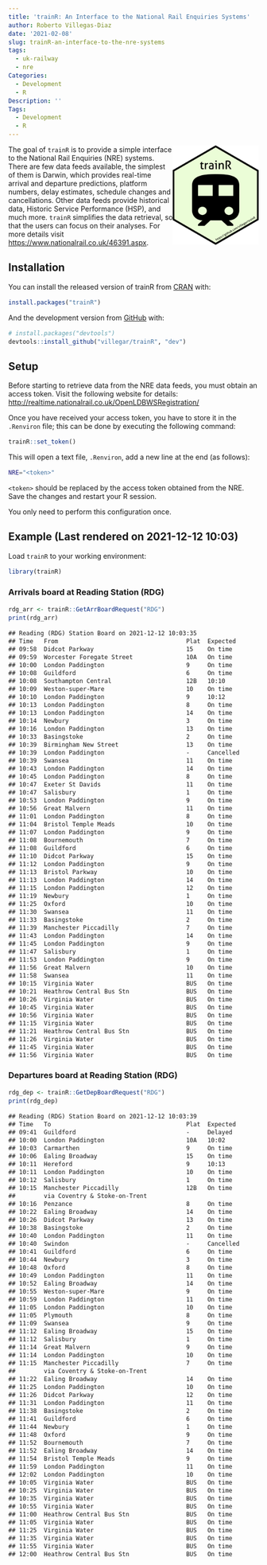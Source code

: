 ```yaml
---
title: 'trainR: An Interface to the National Rail Enquiries Systems'
author: Roberto Villegas-Diaz
date: '2021-02-08'
slug: trainR-an-interface-to-the-nre-systems
tags:
  - uk-railway
  - nre
Categories:
  - Development
  - R
Description: ''
Tags:
  - Development
  - R
---
```


<img src="https://raw.githubusercontent.com/villegar/trainR/main/inst/images/logo.png" alt="logo" align="right" height=200px/>

The goal of `trainR` is to provide a simple interface to the 
National Rail Enquiries (NRE) systems. There are few data feeds 
available, the simplest of them is Darwin, which provides real-time 
arrival and departure predictions, platform numbers, delay estimates, 
schedule changes and cancellations. Other data feeds provide historical 
data, Historic Service Performance (HSP), and much more. `trainR` 
simplifies the data retrieval, so that the users can focus on their 
analyses. For more details visit 
https://www.nationalrail.co.uk/46391.aspx.

## Installation

You can install the released version of trainR from [CRAN](https://CRAN.R-project.org) with:

``` r
install.packages("trainR")
```

And the development version from [GitHub](https://github.com/) with:

``` r
# install.packages("devtools")
devtools::install_github("villegar/trainR", "dev")
```

## Setup
Before starting to retrieve data from the NRE data feeds, you must obtain an access token. 
Visit the following website for details: http://realtime.nationalrail.co.uk/OpenLDBWSRegistration/

Once you have received your access token, you have to store it in the `.Renviron` file; this can be 
done by executing the following command:


```r
trainR::set_token()
```

This will open a text file, `.Renviron`, add a new line at the end (as follows):

```bash
NRE="<token>"
```

`<token>` should be replaced by the access token obtained from the NRE. Save the changes and restart 
your R session.

You only need to perform this configuration once.

## Example (Last rendered on 2021-12-12 10:03)

Load `trainR` to your working environment:

```r
library(trainR)
```

### Arrivals board at Reading Station (RDG)


```r
rdg_arr <- trainR::GetArrBoardRequest("RDG")
print(rdg_arr)
```

```
## Reading (RDG) Station Board on 2021-12-12 10:03:35
## Time   From                                    Plat  Expected
## 09:58  Didcot Parkway                          15    On time
## 09:59  Worcester Foregate Street               10A   On time
## 10:00  London Paddington                       9     On time
## 10:08  Guildford                               6     On time
## 10:08  Southampton Central                     12B   10:10
## 10:09  Weston-super-Mare                       10    On time
## 10:10  London Paddington                       9     10:12
## 10:13  London Paddington                       8     On time
## 10:13  London Paddington                       14    On time
## 10:14  Newbury                                 3     On time
## 10:16  London Paddington                       13    On time
## 10:33  Basingstoke                             2     On time
## 10:39  Birmingham New Street                   13    On time
## 10:39  London Paddington                       -     Cancelled
## 10:39  Swansea                                 11    On time
## 10:43  London Paddington                       14    On time
## 10:45  London Paddington                       8     On time
## 10:47  Exeter St Davids                        11    On time
## 10:47  Salisbury                               1     On time
## 10:53  London Paddington                       9     On time
## 10:56  Great Malvern                           11    On time
## 11:01  London Paddington                       8     On time
## 11:04  Bristol Temple Meads                    10    On time
## 11:07  London Paddington                       9     On time
## 11:08  Bournemouth                             7     On time
## 11:08  Guildford                               6     On time
## 11:10  Didcot Parkway                          15    On time
## 11:12  London Paddington                       9     On time
## 11:13  Bristol Parkway                         10    On time
## 11:13  London Paddington                       14    On time
## 11:15  London Paddington                       12    On time
## 11:19  Newbury                                 1     On time
## 11:25  Oxford                                  10    On time
## 11:30  Swansea                                 11    On time
## 11:33  Basingstoke                             2     On time
## 11:39  Manchester Piccadilly                   7     On time
## 11:43  London Paddington                       14    On time
## 11:45  London Paddington                       9     On time
## 11:47  Salisbury                               1     On time
## 11:53  London Paddington                       9     On time
## 11:56  Great Malvern                           10    On time
## 11:58  Swansea                                 11    On time
## 10:15  Virginia Water                          BUS   On time
## 10:21  Heathrow Central Bus Stn                BUS   On time
## 10:26  Virginia Water                          BUS   On time
## 10:45  Virginia Water                          BUS   On time
## 10:56  Virginia Water                          BUS   On time
## 11:15  Virginia Water                          BUS   On time
## 11:21  Heathrow Central Bus Stn                BUS   On time
## 11:26  Virginia Water                          BUS   On time
## 11:45  Virginia Water                          BUS   On time
## 11:56  Virginia Water                          BUS   On time
```

### Departures board at Reading Station (RDG)


```r
rdg_dep <- trainR::GetDepBoardRequest("RDG")
print(rdg_dep)
```

```
## Reading (RDG) Station Board on 2021-12-12 10:03:39
## Time   To                                      Plat  Expected
## 09:41  Guildford                               -     Delayed
## 10:00  London Paddington                       10A   10:02
## 10:03  Carmarthen                              9     On time
## 10:06  Ealing Broadway                         15    On time
## 10:11  Hereford                                9     10:13
## 10:11  London Paddington                       10    On time
## 10:12  Salisbury                               1     On time
## 10:15  Manchester Piccadilly                   12B   On time
##        via Coventry & Stoke-on-Trent           
## 10:16  Penzance                                8     On time
## 10:22  Ealing Broadway                         14    On time
## 10:26  Didcot Parkway                          13    On time
## 10:38  Basingstoke                             2     On time
## 10:40  London Paddington                       11    On time
## 10:40  Swindon                                 -     Cancelled
## 10:41  Guildford                               6     On time
## 10:44  Newbury                                 3     On time
## 10:48  Oxford                                  8     On time
## 10:49  London Paddington                       11    On time
## 10:52  Ealing Broadway                         14    On time
## 10:55  Weston-super-Mare                       9     On time
## 10:59  London Paddington                       11    On time
## 11:05  London Paddington                       10    On time
## 11:05  Plymouth                                8     On time
## 11:09  Swansea                                 9     On time
## 11:12  Ealing Broadway                         15    On time
## 11:12  Salisbury                               1     On time
## 11:14  Great Malvern                           9     On time
## 11:14  London Paddington                       10    On time
## 11:15  Manchester Piccadilly                   7     On time
##        via Coventry & Stoke-on-Trent           
## 11:22  Ealing Broadway                         14    On time
## 11:25  London Paddington                       10    On time
## 11:26  Didcot Parkway                          12    On time
## 11:31  London Paddington                       11    On time
## 11:38  Basingstoke                             2     On time
## 11:41  Guildford                               6     On time
## 11:44  Newbury                                 1     On time
## 11:48  Oxford                                  9     On time
## 11:52  Bournemouth                             7     On time
## 11:52  Ealing Broadway                         14    On time
## 11:54  Bristol Temple Meads                    9     On time
## 11:59  London Paddington                       11    On time
## 12:02  London Paddington                       10    On time
## 10:05  Virginia Water                          BUS   On time
## 10:25  Virginia Water                          BUS   On time
## 10:35  Virginia Water                          BUS   On time
## 10:55  Virginia Water                          BUS   On time
## 11:00  Heathrow Central Bus Stn                BUS   On time
## 11:05  Virginia Water                          BUS   On time
## 11:25  Virginia Water                          BUS   On time
## 11:35  Virginia Water                          BUS   On time
## 11:55  Virginia Water                          BUS   On time
## 12:00  Heathrow Central Bus Stn                BUS   On time
```
